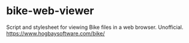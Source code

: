 # bike-web-viewer
Script and stylesheet for viewing Bike files in a web browser. Unofficial. https://www.hogbaysoftware.com/bike/
